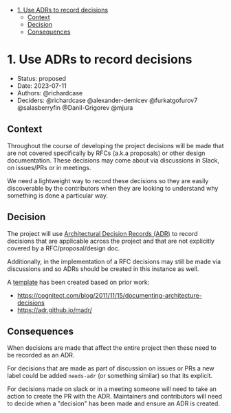 <!-- START doctoc generated TOC please keep comment here to allow auto update -->
<!-- DON'T EDIT THIS SECTION, INSTEAD RE-RUN doctoc TO UPDATE -->

- [1. Use ADRs to record decisions](#1-use-adrs-to-record-decisions)
  - [Context](#context)
  - [Decision](#decision)
  - [Consequences](#consequences)

<!-- END doctoc generated TOC please keep comment here to allow auto update -->

# 1. Use ADRs to record decisions

* Status: proposed
* Date: 2023-07-11
* Authors: @richardcase
* Deciders: @richardcase @alexander-demicev @furkatgofurov7 @salasberryfin @Danil-Grigorev @mjura

## Context

Throughout the course of developing the project decisions will be made that are not covered specifically by RFCs (a.k.a proposals) or other design documentation. These decisions may come about via discussions in Slack, on issues/PRs or in meetings.

We need a lightweight way to record these decisions so they are easily discoverable by the contributors when they are looking to understand why something is done a particular way.

## Decision

The project will use [Architectural Decision Records (ADR)](https://adr.github.io/) to record decisions that are applicable across the project and that are not explicitly covered by a RFC/proposal/design doc.

Additionally, in the implementation of a RFC decisions may still be made via discussions and so ADRs should be created in this instance as well.

A [template](./0000-template.md) has been created based on prior work:

* <https://cognitect.com/blog/2011/11/15/documenting-architecture-decisions>
* <https://adr.github.io/madr/>

## Consequences

When decisions are made that affect the entire project then these need to be recorded as an ADR.

For decisions that are made as part of discussion on issues or PRs a new label could be added `needs-adr` (or something similar) so that its explicit.

For decisions made on slack or in a meeting someone will need to take an action to create the PR with the ADR. Maintainers and contributors will need to decide when a "decision" has been made and ensure an ADR is created.

